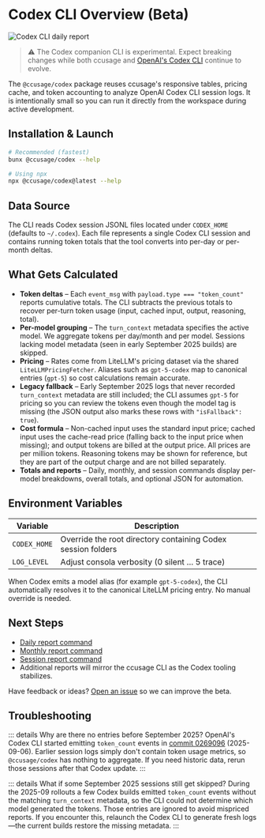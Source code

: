 # Codex CLI Overview (Beta)

![Codex CLI daily report](/codex-cli.jpeg)

> ⚠️ The Codex companion CLI is experimental. Expect breaking changes while both ccusage and [OpenAI's Codex CLI](https://github.com/openai/codex) continue to evolve.

The `@ccusage/codex` package reuses ccusage's responsive tables, pricing cache, and token accounting to analyze OpenAI Codex CLI session logs. It is intentionally small so you can run it directly from the workspace during active development.

## Installation & Launch

```bash
# Recommended (fastest)
bunx @ccusage/codex --help

# Using npx
npx @ccusage/codex@latest --help
```

## Data Source

The CLI reads Codex session JSONL files located under `CODEX_HOME` (defaults to `~/.codex`). Each file represents a single Codex CLI session and contains running token totals that the tool converts into per-day or per-month deltas.

## What Gets Calculated

- **Token deltas** – Each `event_msg` with `payload.type === "token_count"` reports cumulative totals. The CLI subtracts the previous totals to recover per-turn token usage (input, cached input, output, reasoning, total).
- **Per-model grouping** – The `turn_context` metadata specifies the active model. We aggregate tokens per day/month and per model. Sessions lacking model metadata (seen in early September 2025 builds) are skipped.
- **Pricing** – Rates come from LiteLLM's pricing dataset via the shared `LiteLLMPricingFetcher`. Aliases such as `gpt-5-codex` map to canonical entries (`gpt-5`) so cost calculations remain accurate.
- **Legacy fallback** – Early September 2025 logs that never recorded `turn_context` metadata are still included; the CLI assumes `gpt-5` for pricing so you can review the tokens even though the model tag is missing (the JSON output also marks these rows with `"isFallback": true`).
- **Cost formula** – Non-cached input uses the standard input price; cached input uses the cache-read price (falling back to the input price when missing); and output tokens are billed at the output price. All prices are per million tokens. Reasoning tokens may be shown for reference, but they are part of the output charge and are not billed separately.
- **Totals and reports** – Daily, monthly, and session commands display per-model breakdowns, overall totals, and optional JSON for automation.

## Environment Variables

| Variable | Description |
| --- | --- |
| `CODEX_HOME` | Override the root directory containing Codex session folders |
| `LOG_LEVEL` | Adjust consola verbosity (0 silent … 5 trace) |

When Codex emits a model alias (for example `gpt-5-codex`), the CLI automatically resolves it to the canonical LiteLLM pricing entry. No manual override is needed.

## Next Steps

- [Daily report command](./daily.md)
- [Monthly report command](./monthly.md)
- [Session report command](./session.md)
- Additional reports will mirror the ccusage CLI as the Codex tooling stabilizes.

Have feedback or ideas? [Open an issue](https://github.com/ryoppippi/ccusage/issues/new) so we can improve the beta.

## Troubleshooting

::: details Why are there no entries before September 2025?
OpenAI's Codex CLI started emitting `token_count` events in [commit 0269096](https://github.com/openai/codex/commit/0269096229e8c8bd95185173706807dc10838c7a) (2025-09-06). Earlier session logs simply don't contain token usage metrics, so `@ccusage/codex` has nothing to aggregate. If you need historic data, rerun those sessions after that Codex update.
:::

::: details What if some September 2025 sessions still get skipped?
During the 2025-09 rollouts a few Codex builds emitted `token_count` events without the matching `turn_context` metadata, so the CLI could not determine which model generated the tokens. Those entries are ignored to avoid mispriced reports. If you encounter this, relaunch the Codex CLI to generate fresh logs—the current builds restore the missing metadata.
:::
